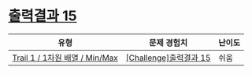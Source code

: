 # [출력결과 15](https://https://en.codetree.ai/trails/complete/curated-cards/challenge-reading-k201536)

|유형|문제 경험치|난이도|
|---|---|---|
|[Trail 1 / 1차원 배열 / Min/Max](https://https://en.codetree.ai/trail-info/novice-low/)|[[Challenge]출력결과 15](https://https://en.codetree.ai/trails/complete/curated-cards/challenge-reading-k201536/)|쉬움|

